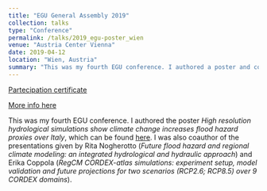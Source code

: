 ```yaml
---
title: "EGU General Assembly 2019"
collection: talks
type: "Conference"
permalink: /talks/2019_egu-poster_wien
venue: "Austria Center Vienna"
date: 2019-04-12
location: "Wien, Austria"
summary: "This was my fourth EGU conference. I authored a poster and co-authored a presentation and a poster."
---
```


[Partecipation certificate](https://adrfantini.github.io/files/part_cert/2019_egu-poster_wien.pdf)

[More info here](https://www.egu2019.eu/)

This was my fourth EGU conference. I authored the poster _High resolution hydrological simulations show climate change increases flood hazard proxies over Italy_, which can be found [here](https://docs.google.com/presentation/d/19kjdbrlbQMRjU26R6nK6bbCr7w6Dcllv8rGmf_vLm9g/edit?usp=sharing). I was also coauthor of the presentations given by Rita Nogherotto (_Future flood hazard and regional climate modeling: an integrated hydrological and hydraulic approach_) and Erika Coppola (_RegCM CORDEX-atlas simulations: experiment setup, model validation and future
projections for two scenarios (RCP2.6; RCP8.5) over 9 CORDEX domains_).

